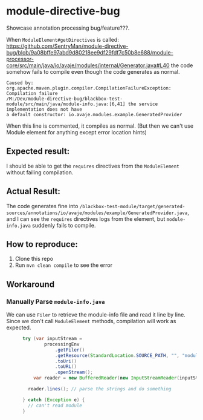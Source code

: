 # module-directive-bug
Showcase annotation processing bug/feature???.

When `ModuleElement#getDirectives` is called: https://github.com/SentryMan/module-directive-bug/blob/9a08bffe97abd9d80218ee9df29fdf7c50b8e688/module-processor-core/src/main/java/io/avaje/modules/internal/Generator.java#L40 the code somehow fails to compile even though the code generates as normal.

```
Caused by: org.apache.maven.plugin.compiler.CompilationFailureException: Compilation failure
/M:/Dev/module-directive-bug/blackbox-test-module/src/main/java/module-info.java:[6,41] the service implementation does not have 
a default constructor: io.avaje.modules.example.GeneratedProvider
```

When this line is commented, it compiles as normal. (But then we can't use Module element for anything except error location hints)

## Expected result:
I should be able to get the `requires` directives from the `ModuleElement` without failing compilation.

## Actual Result:
The code generates fine into `/blackbox-test-module/target/generated-sources/annotations/io/avaje/modules/example/GeneratedProvider.java`, and I can see the `requires` directives logs from the element, but `module-info.java` suddenly fails to compile. 

## How to reproduce:
1. Clone this repo
2. Run `mvn clean compile` to see the error

## Workaround
###  Manually Parse `module-info.java`

We can use `Filer` to retrieve the module-info file and read it line by line. Since we don't call `ModuleElement` methods, compilation will work as expected. 
```java
      try (var inputStream =
              processingEnv
                  .getFiler()
                  .getResource(StandardLocation.SOURCE_PATH, "", "module-info.java")
                  .toUri()
                  .toURL()
                  .openStream();
          var reader = new BufferedReader(new InputStreamReader(inputStream))) {

        reader.lines(); // parse the strings and do something

      } catch (Exception e) {
        // can't read module
      }
```
